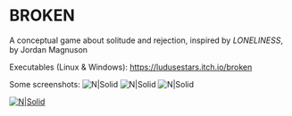 # BROKEN
A conceptual game about solitude and rejection, inspired by *LONELINESS*, by Jordan Magnuson

Executables (Linux & Windows):
https://ludusestars.itch.io/broken

Some screenshots:
![N|Solid](https://img.itch.zone/aW1hZ2UvMjg1OTMwLzEzOTE5MTkucG5n/original/IJFPOg.png)
![N|Solid](https://img.itch.zone/aW1hZ2UvMjg1OTMwLzEzOTE5MTgucG5n/original/8oI5aU.png)
![N|Solid](https://img.itch.zone/aW1hZ2UvMjg1OTMwLzEzOTE5MjQucG5n/original/RAZLxl.png)

[![N|Solid](https://cldup.com/dTxpPi9lDf.thumb.png)](https://nodesource.com/products/nsolid)
